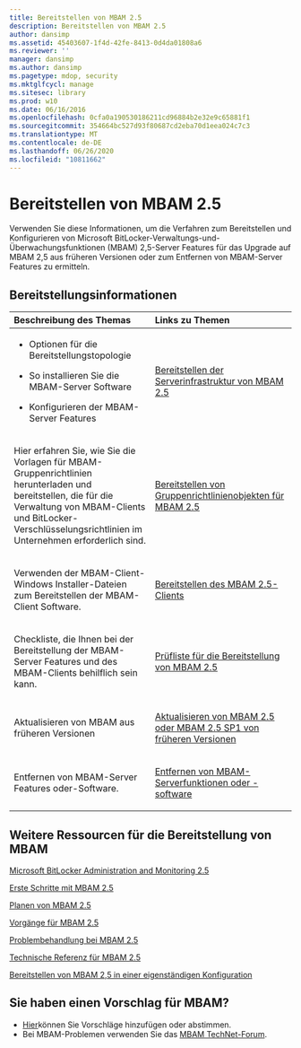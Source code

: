 ```yaml
---
title: Bereitstellen von MBAM 2.5
description: Bereitstellen von MBAM 2.5
author: dansimp
ms.assetid: 45403607-1f4d-42fe-8413-0d4da01808a6
ms.reviewer: ''
manager: dansimp
ms.author: dansimp
ms.pagetype: mdop, security
ms.mktglfcycl: manage
ms.sitesec: library
ms.prod: w10
ms.date: 06/16/2016
ms.openlocfilehash: 0cfa0a190530186211cd96884b2e32e9c65881f1
ms.sourcegitcommit: 354664bc527d93f80687cd2eba70d1eea024c7c3
ms.translationtype: MT
ms.contentlocale: de-DE
ms.lasthandoff: 06/26/2020
ms.locfileid: "10811662"
---
```

# Bereitstellen von MBAM 2.5


Verwenden Sie diese Informationen, um die Verfahren zum Bereitstellen und Konfigurieren von Microsoft BitLocker-Verwaltungs-und-Überwachungsfunktionen (MBAM) 2,5-Server Features für das Upgrade auf MBAM 2,5 aus früheren Versionen oder zum Entfernen von MBAM-Server Features zu ermitteln.

## Bereitstellungsinformationen


<table>
<colgroup>
<col width="50%" />
<col width="50%" />
</colgroup>
<thead>
<tr class="header">
<th align="left">Beschreibung des Themas</th>
<th align="left">Links zu Themen</th>
</tr>
</thead>
<tbody>
<tr class="odd">
<td align="left"><ul>
<li><p>Optionen für die Bereitstellungstopologie</p></li>
<li><p>So installieren Sie die MBAM-Server Software</p></li>
<li><p>Konfigurieren der MBAM-Server Features</p></li>
</ul></td>
<td align="left"><p><a href="deploying-the-mbam-25-server-infrastructure.md" data-raw-source="[Deploying the MBAM 2.5 Server Infrastructure](deploying-the-mbam-25-server-infrastructure.md)">Bereitstellen der Serverinfrastruktur von MBAM 2.5</a></p></td>
</tr>
<tr class="even">
<td align="left"><p>Hier erfahren Sie, wie Sie die Vorlagen für MBAM-Gruppenrichtlinien herunterladen und bereitstellen, die für die Verwaltung von MBAM-Clients und BitLocker-Verschlüsselungsrichtlinien im Unternehmen erforderlich sind.</p></td>
<td align="left"><p><a href="deploying-mbam-25-group-policy-objects.md" data-raw-source="[Deploying MBAM 2.5 Group Policy Objects](deploying-mbam-25-group-policy-objects.md)">Bereitstellen von Gruppenrichtlinienobjekten für MBAM 2.5</a></p></td>
</tr>
<tr class="odd">
<td align="left"><p>Verwenden der MBAM-Client-Windows Installer-Dateien zum Bereitstellen der MBAM-Client Software.</p></td>
<td align="left"><p><a href="deploying-the-mbam-25-client.md" data-raw-source="[Deploying the MBAM 2.5 Client](deploying-the-mbam-25-client.md)">Bereitstellen des MBAM 2.5-Clients</a></p></td>
</tr>
<tr class="even">
<td align="left"><p>Checkliste, die Ihnen bei der Bereitstellung der MBAM-Server Features und des MBAM-Clients behilflich sein kann.</p></td>
<td align="left"><p><a href="mbam-25-deployment-checklist.md" data-raw-source="[MBAM 2.5 Deployment Checklist](mbam-25-deployment-checklist.md)">Prüfliste für die Bereitstellung von MBAM 2.5</a></p></td>
</tr>
<tr class="odd">
<td align="left"><p>Aktualisieren von MBAM aus früheren Versionen</p></td>
<td align="left"><p><a href="upgrading-to-mbam-25-or-mbam-25-sp1-from-previous-versions.md" data-raw-source="[Upgrading to MBAM 2.5 or MBAM 2.5 SP1 from Previous Versions](upgrading-to-mbam-25-or-mbam-25-sp1-from-previous-versions.md)">Aktualisieren von MBAM 2.5 oder MBAM 2.5 SP1 von früheren Versionen</a></p></td>
</tr>
<tr class="even">
<td align="left"><p>Entfernen von MBAM-Server Features oder-Software.</p></td>
<td align="left"><p><a href="removing-mbam-server-features-or-software.md" data-raw-source="[Removing MBAM Server Features or Software](removing-mbam-server-features-or-software.md)">Entfernen von MBAM-Serverfunktionen oder -software</a></p></td>
</tr>
</tbody>
</table>

 

## Weitere Ressourcen für die Bereitstellung von MBAM


[Microsoft BitLocker Administration and Monitoring 2.5](index.md)

[Erste Schritte mit MBAM 2.5](getting-started-with-mbam-25.md)

[Planen von MBAM 2.5](planning-for-mbam-25.md)

[Vorgänge für MBAM 2.5](operations-for-mbam-25.md)

[Problembehandlung bei MBAM 2.5](troubleshooting-mbam-25.md)

[Technische Referenz für MBAM 2.5](technical-reference-for-mbam-25.md)

[Bereitstellen von MBAM 2,5 in einer eigenständigen Konfiguration](https://support.microsoft.com/kb/3046555)

## Sie haben einen Vorschlag für MBAM?
- [Hier](http://mbam.uservoice.com/forums/268571-microsoft-bitlocker-administration-and-monitoring)können Sie Vorschläge hinzufügen oder abstimmen. 
- Bei MBAM-Problemen verwenden Sie das [MBAM TechNet-Forum](https://social.technet.microsoft.com/Forums/home?forum=mdopmbam).

 

 





